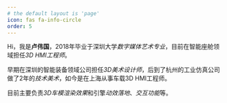 ```yaml
---
# the default layout is 'page'
icon: fas fa-info-circle
order: 5
---
```



Hi，我是**卢伟国**，2018年毕业于深圳大学*数字媒体艺术专业*，目前在智能座舱领域担任*3D HMI工程师*。   

早期在深圳的智能装备领域公司担任*3D美术设计师*，后到了杭州的工业仿真公司做了2年的*技术美术*，如今是在上海从事车载3D HMI工程师。   
   
目前主要负责*3D车模渲染效果*和引擎*动效落地*、*交互功能*等。





